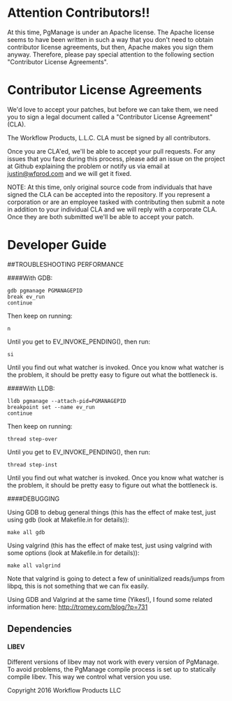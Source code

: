 # Attention Contributors!!

At this time, PgManage is under an Apache license. The Apache license seems to have been written in such a way that you don't need to obtain contributor license agreements, but then, Apache makes you sign them anyway. Therefore, please pay special attention to the following section "Contributor License Agreements".

# Contributor License Agreements

We'd love to accept your patches, but before we can take them, we need you to sign a legal document called a "Contributor License Agreement"(CLA).

The Workflow Products, L.L.C. CLA must be signed by all contributors.

Once you are CLA'ed, we'll be able to accept your pull requests. For any issues that you face during this process, please add an issue on the project at Github explaining the problem or notify us via email at justin@wfprod.com and we will get it fixed.

NOTE: At this time, only original source code from individuals that have signed the CLA can be accepted into the repository. If you represent a corporation or are an employee tasked with contributing then submit a note in addition to your individual CLA and we will reply with a corporate CLA. Once they are both submitted we'll be able to accept your patch.

# Developer Guide

##TROUBLESHOOTING PERFORMANCE

####With GDB:

    gdb pgmanage PGMANAGEPID
    break ev_run
    continue

Then keep on running:

	n

Until you get to EV_INVOKE_PENDING(), then run:

	si

Until you find out what watcher is invoked. Once you know what watcher is the problem, it should be pretty easy to figure out what the bottleneck is.

####With LLDB:

    lldb pgmanage --attach-pid=PGMANAGEPID
    breakpoint set --name ev_run
	continue

Then keep on running:

	thread step-over

Until you get to EV_INVOKE_PENDING(), then run:

	thread step-inst

Until you find out what watcher is invoked. Once you know what watcher is the problem, it should be pretty easy to figure out what the bottleneck is.

####DEBUGGING

Using GDB to debug general things (this has the effect of make test, just using gdb (look at Makefile.in for details)):

    make all gdb

Using valgrind (this has the effect of make test, just using valgrind with some options (look at Makefile.in for details)):

    make all valgrind

Note that valgrind is going to detect a few of uninitialized reads/jumps from libpq, this is not something that we can fix easily.

Using GDB and Valgrind at the same time (Yikes!), I found some related information here: http://tromey.com/blog/?p=731

## Dependencies

#### LIBEV
Different versions of libev may not work with every version of PgManage. To avoid problems, the PgManage compile process is set up to statically compile libev. This way we control what version you use.

Copyright 2016 Workflow Products LLC
